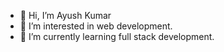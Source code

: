 - 👋 Hi, I’m Ayush Kumar
- 👀 I’m interested in web development.
- 🌱 I’m currently learning full stack development.

<!---
ayushrskiaa/ayushrskiaa is a ✨ special ✨ repository because its `README.md` (this file) appears on your GitHub profile.
You can click the Preview link to take a look at your changes.
--->
